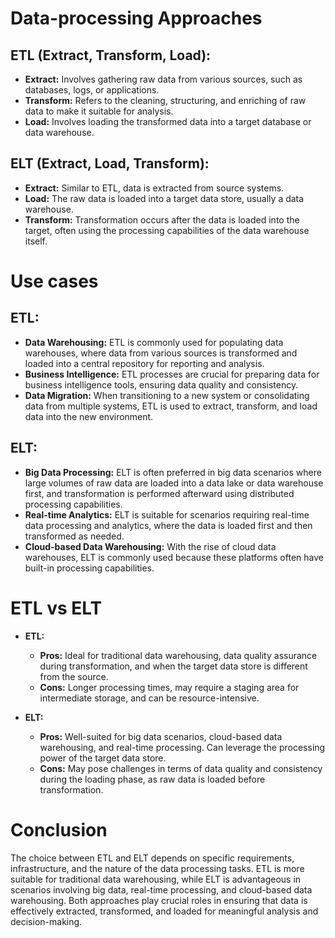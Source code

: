 # Data-processing Approaches

## ETL (Extract, Transform, Load):

- **Extract:** Involves gathering raw data from various sources, such as databases, logs, or applications.
- **Transform:** Refers to the cleaning, structuring, and enriching of raw data to make it suitable for analysis.
- **Load:** Involves loading the transformed data into a target database or data warehouse.

## ELT (Extract, Load, Transform):

- **Extract:** Similar to ETL, data is extracted from source systems.
- **Load:** The raw data is loaded into a target data store, usually a data warehouse.
- **Transform:** Transformation occurs after the data is loaded into the target, often using the processing capabilities of the data warehouse itself.

# Use cases

## ETL:

- **Data Warehousing:** ETL is commonly used for populating data warehouses, where data from various sources is transformed and loaded into a central repository for reporting and analysis.
- **Business Intelligence:** ETL processes are crucial for preparing data for business intelligence tools, ensuring data quality and consistency.
- **Data Migration:** When transitioning to a new system or consolidating data from multiple systems, ETL is used to extract, transform, and load data into the new environment.

## ELT:

- **Big Data Processing:** ELT is often preferred in big data scenarios where large volumes of raw data are loaded into a data lake or data warehouse first, and transformation is performed afterward using distributed processing capabilities.
- **Real-time Analytics:** ELT is suitable for scenarios requiring real-time data processing and analytics, where the data is loaded first and then transformed as needed.
- **Cloud-based Data Warehousing:** With the rise of cloud data warehouses, ELT is commonly used because these platforms often have built-in processing capabilities.

# ETL vs ELT

- **ETL:**

  - **Pros:** Ideal for traditional data warehousing, data quality assurance during transformation, and when the target data store is different from the source.
  - **Cons:** Longer processing times, may require a staging area for intermediate storage, and can be resource-intensive.

- **ELT:**
  - **Pros:** Well-suited for big data scenarios, cloud-based data warehousing, and real-time processing. Can leverage the processing power of the target data store.
  - **Cons:** May pose challenges in terms of data quality and consistency during the loading phase, as raw data is loaded before transformation.

# Conclusion

The choice between ETL and ELT depends on specific requirements, infrastructure, and the nature of the data processing tasks. ETL is more suitable for traditional data warehousing, while ELT is advantageous in scenarios involving big data, real-time processing, and cloud-based data warehousing. Both approaches play crucial roles in ensuring that data is effectively extracted, transformed, and loaded for meaningful analysis and decision-making.
